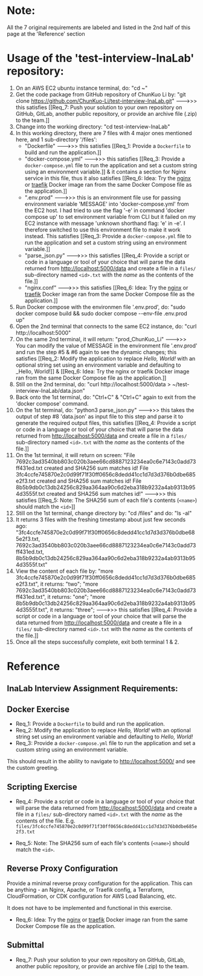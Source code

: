 # Note: 
All the 7 original requirements are labeled and listed in the 2nd half of this page at the 'Reference' section

# Usage of the 'test-interview-InaLab' repository:
1. On an AWS EC2 ubuntu instance terminal, do:
   "cd ~"
2. Get the code package from GitHub repository of ChunKuo Li by:
   "git clone https://github.com/ChunKuo-Li/test-interview-InaLab.git"
            --->>> this satisfies [[Req_7: Push your solution to your own repository on GitHub, GitLab, another public repository, or provide an archive file (.zip) to the 
   team.]]
3. Change into the working directory:
   "cd test-interview-InaLab"
4. In this working directory, there are 7 files with 4 major ones mentioned here, and 1 sub-directory '/files':
   * "Dockerfile" --->>> this satisfies [[Req_1: Provide a `Dockerfile` to build and run the application.]]
   * "docker-compose.yml" --->>> this satisfies [[Req_3: Provide a `docker-compose.yml` file to run the application and set a custom string using an environment variable.]] & it contains a section for Nginx service in this file, thus it also satisfies [[Req_6: Idea: Try the [nginx](https://hub.docker.com/_/nginx) or [traefik](https://hub.docker.com/_/traefik) Docker 
   image ran from the same Docker Compose file as the application.]]
   * ".env.prod" --->>> this is an environment file use for passing environment variable 'MESSAGE' into 'docker-compose.yml' from the EC2 host. I had tried to use the flag '-e' in command 'docker compose up' to set environment variable from CLI but it failed on my EC2 instance with message 'unknown shorthand flag: 'e' in -e'. I therefore switched to use this environment file to make it work instead. This satisfies [[Req_3: Provide a `docker-compose.yml` file to run the application and set a custom
   string using an environment variable.]]
   * "parse_json.py" --->>> this satisfies [[Req_4: Provide a script or code in a language or tool of your choice that will parse the data returned from <http://localhost:5000/data> and create a file in a `files/` sub-directory named `<id>.txt` with the _name_ as the contents of the
    file.]]
   * "nginx.conf" --->>> this satisfies [[Req_6: Idea: Try the [nginx](https://hub.docker.com/_/nginx) or [traefik](https://hub.docker.com/_/traefik) Docker 
   image ran from the same Docker Compose file as the application.]]
5. Run Docker compose with the environmen file '.env.prod', do:
   "sudo docker compose build && sudo docker compose --env-file .env.prod up"
6. Open the 2nd terminal that connects to the same EC2 instance, do:
   "curl http://localhost:5000"
7. On the same 2nd terminal, it will return:
   "prod_ChunKuo_Li" --->>> You can modify the value of MESSAGE in the environment file '.env.prod' and run the step #5 & #6 again to see the dynamic changes; this satisfies [[Req_2: Modify the application to replace _Hello, World!_ with an optional string set
    using an environment variable and defaulting to _Hello, World!]] & [[Req_6: Idea: Try the nginx or traefik Docker image ran from the same Docker Compose file as the application.]]
8. Still on the 2nd terminal, do:
   "curl http://localhost:5000/data > ~/test-interview-InaLab/data.json"
9. Back onto the 1st terminal, do:
    "Ctrl+C" & "Ctrl+C" again to exit from the 'docker compose' command.
10. On the 1st terminal, do:
   "python3 parse_json.py" --->>> this takes the output of step #8 'data.json' as input file to this step and parse it to generate the required output files, this satisfies [[Req_4: Provide a script or code in a language or tool of your choice that will parse the data returned from <http://localhost:5000/data> and create a file in a `files/` sub-directory named `<id>.txt` with the _name_ as the contents of the
    file.]]
11. On the 1st terminal, it will return on screen: 
   "File 7692c3ad3540bb803c020b3aee66cd8887123234ea0c6e7143c0add73ff431ed.txt created and SHA256 sum matches id!
    File 3fc4ccfe745870e2c0d99f71f30ff0656c8dedd41cc1d7d3d376b0dbe685e2f3.txt created and SHA256 sum matches id!
    File 8b5b9db0c13db24256c829aa364aa90c6d2eba318b9232a4ab9313b954d3555f.txt created and SHA256 sum matches id!"
    --->>> this satisfies [[Req_5: Note: The SHA256 sum of each file's contents (`<name>`) should match the `<id>`]]
12. Still on the 1st terminal, change directory by:
    "cd /files" and do: "ls -al"
13. It returns 3 files with the freshing timestamp about just few seconds ago: 
    "3fc4ccfe745870e2c0d99f71f30ff0656c8dedd41cc1d7d3d376b0dbe685e2f3.txt,
     7692c3ad3540bb803c020b3aee66cd8887123234ea0c6e7143c0add73ff431ed.txt,
     8b5b9db0c13db24256c829aa364aa90c6d2eba318b9232a4ab9313b954d3555f.txt"
14. View the content of each file by:
    "more 3fc4ccfe745870e2c0d99f71f30ff0656c8dedd41cc1d7d3d376b0dbe685e2f3.txt", it returns: "two";
    "more 7692c3ad3540bb803c020b3aee66cd8887123234ea0c6e7143c0add73ff431ed.txt", it returns: "one";
    "more 8b5b9db0c13db24256c829aa364aa90c6d2eba318b9232a4ab9313b954d3555f.txt", it returns: "three";
    --->>> this satisfies [[Req_4: Provide a script or code in a language or tool of your choice that will parse the data returned from <http://localhost:5000/data> and create a file in a `files/` sub-directory named `<id>.txt` with the _name_ as the contents of the file.]]
15. Once all the steps successfully complete, exit both terminal 1 & 2.

# Reference
## InaLab Interview Assignment Requirements:

## Docker Exercise

* Req_1: Provide a `Dockerfile` to build and run the application.
* Req_2: Modify the application to replace _Hello, World!_ with an optional string set
  using an environment variable and defaulting to _Hello, World!_
* Req_3: Provide a `docker-compose.yml` file to run the application and set a custom
  string using an environment variable.

This should result in the ability to navigate to <http://localhost:5000/> and see
the custom greeting.

## Scripting Exercise

* Req_4: Provide a script or code in a language or tool of your choice that will parse
the data returned from <http://localhost:5000/data> and create a file in a
`files/` sub-directory named `<id>.txt` with the _name_ as the contents of the
file.
E.g. `files/3fc4ccfe745870e2c0d99f71f30ff0656c8dedd41cc1d7d3d376b0dbe685e2f3.txt`

* Req_5: Note: The SHA256 sum of each file's contents (`<name>`) should match the `<id>`.

## Reverse Proxy Configuration

Provide a minimal reverse proxy configuration for the application. This can be anything -
an Nginx, Apache, or Traefik config, a Terraform, CloudFormation, or CDK
configuration for AWS Load Balancing, etc.

It does not have to be implemented and functional in this exercise.

* Req_6: Idea: Try the [nginx](https://hub.docker.com/_/nginx) or
[traefik](https://hub.docker.com/_/traefik) Docker image ran from the same
Docker Compose file as the application.

## Submittal

* Req_7: Push your solution to your own repository on GitHub, GitLab, another public
repository, or provide an archive file (.zip) to the team.
